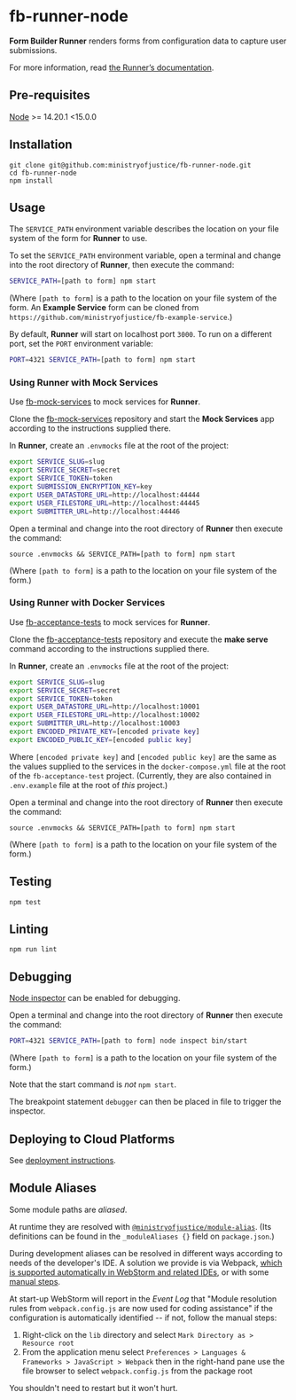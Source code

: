 # fb-runner-node

**Form Builder Runner** renders forms from configuration data to capture user submissions.

For more information, read [the Runner’s documentation](https://github.com/ministryofjustice/form-builder/blob/master/documentation/running/running.md).


## Pre-requisites

[Node](https://nodejs.org) >= 14.20.1 <15.0.0

## Installation

```
git clone git@github.com:ministryofjustice/fb-runner-node.git
cd fb-runner-node
npm install
```

## Usage

The `SERVICE_PATH` environment variable describes the location on your file system of the form for **Runner** to use.

To set the `SERVICE_PATH` environment variable, open a terminal and change into the root directory of **Runner**, then execute the command:

```sh
SERVICE_PATH=[path to form] npm start
```

(Where `[path to form]` is a path to the location on your file system of the form. An **Example Service** form can be cloned from `https://github.com/ministryofjustice/fb-example-service`.)

By default, **Runner** will start on localhost port `3000`. To run on a different port, set the `PORT` environment variable:

```sh
PORT=4321 SERVICE_PATH=[path to form] npm start
```

### Using **Runner** with **Mock Services**

Use [fb-mock-services](https://github.com/ministryofjustice/fb-mock-services) to mock services for **Runner**.

Clone the [fb-mock-services](https://github.com/ministryofjustice/fb-mock-services) repository and start the **Mock Services** app according to the instructions supplied there.

In **Runner**, create an `.envmocks` file at the root of the project:

```sh
export SERVICE_SLUG=slug
export SERVICE_SECRET=secret
export SERVICE_TOKEN=token
export SUBMISSION_ENCRYPTION_KEY=key
export USER_DATASTORE_URL=http://localhost:44444
export USER_FILESTORE_URL=http://localhost:44445
export SUBMITTER_URL=http://localhost:44446
```

Open a terminal and change into the root directory of **Runner** then execute the command:

```
source .envmocks && SERVICE_PATH=[path to form] npm start
```

(Where `[path to form]` is a path to the location on your file system of the form.)

### Using **Runner** with **Docker Services**

Use [fb-acceptance-tests](https://github.com/ministryofjustice/fb-acceptance-tests) to mock services for **Runner**.

Clone the [fb-acceptance-tests](https://github.com/ministryofjustice/fb-acceptance-tests) repository and execute the **make serve** command according to the instructions supplied there.

In **Runner**, create an `.envmocks` file at the root of the project:

```sh
export SERVICE_SLUG=slug
export SERVICE_SECRET=secret
export SERVICE_TOKEN=token
export USER_DATASTORE_URL=http://localhost:10001
export USER_FILESTORE_URL=http://localhost:10002
export SUBMITTER_URL=http://localhost:10003
export ENCODED_PRIVATE_KEY=[encoded private key]
export ENCODED_PUBLIC_KEY=[encoded public key]
```

Where `[encoded private key]` and `[encoded public key]` are the same as the values supplied to the services in the `docker-compose.yml` file at the root of the `fb-acceptance-test` project. (Currently, they are also contained in `.env.example` file at the root of _this_ project.)

Open a terminal and change into the root directory of **Runner** then execute the command:

```
source .envmocks && SERVICE_PATH=[path to form] npm start
```

(Where `[path to form]` is a path to the location on your file system of the form.)

## Testing

```
npm test
```

## Linting

```
npm run lint
```

## Debugging

[Node inspector](https://nodejs.org/api/debugger.html) can be enabled for debugging.

Open a terminal and change into the root directory of **Runner** then execute the command:

```sh
PORT=4321 SERVICE_PATH=[path to form] node inspect bin/start
```
(Where `[path to form]` is a path to the location on your file system of the form.)

Note that the start command is _not_ `npm start`.

The breakpoint statement `debugger` can then be placed in file to trigger the inspector.

## Deploying to Cloud Platforms

See [deployment instructions](DEPLOY.md).

## Module Aliases

Some module paths are _aliased_.

At runtime they are resolved with [`@ministryofjustice/module-alias`](https://www.npmjs.com/package/@ministryofjustice/module-alias). (Its definitions can be found in the `_moduleAliases {}` field on `package.json`.)

During development aliases can be resolved in different ways according to needs of the developer's IDE. A solution we provide is via Webpack, [which is supported automatically in WebStorm and related IDEs](https://blog.jetbrains.com/webstorm/2017/06/webstorm-2017-2-eap-172-2827/), or with some [manual steps](https://stackoverflow.com/questions/34943631/path-aliases-for-imports-in-webstorm).

At start-up WebStorm will report in the *Event Log* that "Module resolution rules from `webpack.config.js` are now used for coding assistance" if the configuration is automatically identified -- if not, follow the manual steps:

1. Right-click on the `lib` directory and select `Mark Directory as > Resource root`
2. From the application menu select `Preferences > Languages & Frameworks > JavaScript > Webpack` then in the right-hand pane use the file browser to select `webpack.config.js` from the package root

You shouldn't need to restart but it won't hurt.
